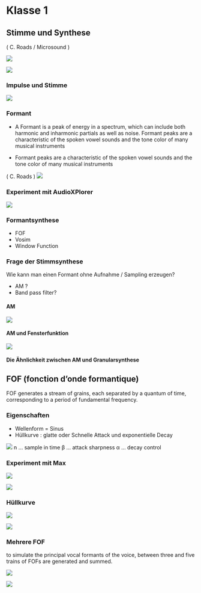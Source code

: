 # Klasse 1 

## Stimme und Synthese

( C. Roads / Microsound )

![](K1/voice.png)

![](K1/excerpt.png)

### Impulse und Stimme


![](K1/excerpt2.png)


### Formant

- A Formant is a peak of energy in a spectrum, which can include both harmonic and inharmonic partials as well as noise. 
Formant peaks are a characteristic of the spoken vowel sounds and the tone color of many musical instruments

- Formant peaks are a characteristic of the spoken vowel sounds and the tone color of many musical instruments

( C. Roads )
![](K1/formants.png)

### Experiment mit AudioXPlorer

![](K1/xplorer.png)


### Formantsynthese

- FOF
- Vosim
- Window Function

### Frage der Stimmsynthese 

Wie kann man einen Formant ohne Aufnahme / Sampling erzeugen?

- AM ?
- Band pass filter?


#### AM

![](K1/am.png)


#### AM und Fensterfunktion
![](K1/preview.png)

#### Die Ähnlichkeit zwischen AM und Granularsynthese






## FOF (fonction d’onde formantique)

FOF generates a stream of grains, each separated by a quantum of time, corresponding to a period of fundamental frequency.

### Eigenschaften

- Wellenform = Sinus
- Hüllkurve : glatte oder Schnelle Attack und exponentielle Decay

![](K1/math.png)
n …  sample in time
β … attack sharpness
α … decay control

### Experiment mit Max

![](K1/fof.png)


![](K1/single_fof.png)

### Hüllkurve

![](K1/envelope.png)

![](K1/fof2.png)

### Mehrere FOF

to simulate the principal vocal formants of the voice, between three and five trains of FOFs are generated and summed.

![](K1/more.png)

![](K1/fof3.png)
